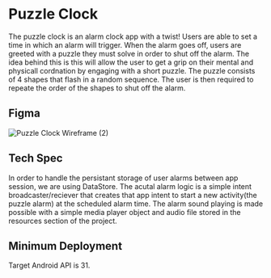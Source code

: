 # Puzzle Clock

The puzzle clock is an alarm clock app with a twist! Users are able to set a time in which an alarm will trigger. When the 
alarm goes off, users are greeted with a puzzle they must solve in order to shut off the alarm. The idea behind this is this will allow the user to get a grip
on their mental and physicall cordnation by engaging with a short puzzle. The puzzle consists of 4 shapes that flash in a random sequence. The user is then required to repeate the order of the shapes to shut off the alarm.

## Figma
![Puzzle Clock Wireframe (2)](https://github.com/user-attachments/assets/fe2e0192-de46-4fcf-bcfc-49fd093d38a5)

## Tech Spec
In order to handle the persistant storage of user alarms between app session, we are using DataStore. The acutal alarm logic is a simple intent broadcaster/reciever that creates that app intent to start a 
new activity(the puzzle alarm) at the scheduled alarm time. The alarm sound playing is made possible with a simple media player object and audio file stored in the resources section of the project.

## Minimum Deployment
Target Android API is 31.

